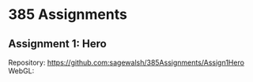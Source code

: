 # 385 Assignments

## Assignment 1: Hero

Repository: https://github.com:sagewalsh/385Assignments/Assign1Hero 
WebGL: 